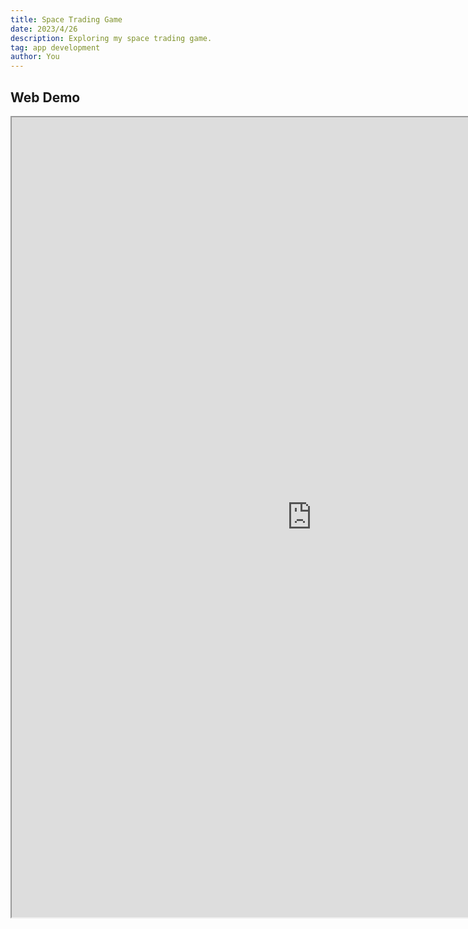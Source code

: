 ```yaml
---
title: Space Trading Game
date: 2023/4/26
description: Exploring my space trading game.
tag: app development
author: You
---
```


## Web Demo

<iframe src="https://game-dev-portfolio-pi.vercel.app/apps/space/index.html" style={{test-align: "center"}} name="Space Trading Game" scrolling="no" frameborder="1" marginheight="px" marginwidth="0px" height="1280px" width="960px"></iframe>
